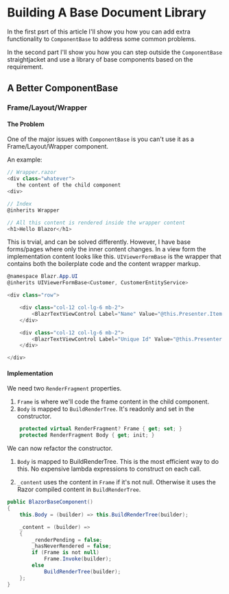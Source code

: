 ﻿# Building A Base Document Library

In the first psrt of this article I'll show you how you can add extra functionality to `ComponentBase` to address some common problems.

In the second part I'll show you how you can step outside the `ComponentBase` straightjacket and use a library of base components based on the requirement.

## A Better ComponentBase

### Frame/Layout/Wrapper

#### The Problem

One of the major issues with `ComponentBase` is you can't use it as a Frame/Layout/Wrapper component.

An example:

```csharp
// Wrapper.razor
<div class="whatever">
   the content of the child component
<div>
```

```csharp
// Index
@inherits Wrapper

// All this content is rendered inside the wrapper content
<h1>Hello Blazor</h1> 
```

This is trvial, and can be solved differently.  However, I have base forms/pages where only the inner content changes.  In a view form the implementation content looks like this.  `UIViewerFormBase` is the wrapper that contains both the boilerplate code and the content wrapper markup.

```csharp
﻿@namespace Blazr.App.UI
@inherits UIViewerFormBase<Customer, CustomerEntityService>

<div class="row">

    <div class="col-12 col-lg-6 mb-2">
        <BlazrTextViewControl Label="Name" Value="@this.Presenter.Item.CustomerName" />
    </div>

    <div class="col-12 col-lg-6 mb-2">
        <BlazrTextViewControl Label="Unique Id" Value="@this.Presenter.Item.Uid" />
    </div>

</div>
```

#### Implementation

We need two `RenderFragment` properties.

1. `Frame` is where we'll code the frame content in the child component.
2. `Body` is mapped to `BuildRenderTree`.  It's readonly and set in the constructor.


```csharp
    protected virtual RenderFragment? Frame { get; set; }
    protected RenderFragment Body { get; init; }
```

We can now refactor the constructor.

1. `Body` is mapped to BuildRenderTree.  This is the most efficient way to do this.  No expensive lambda expressions to construct on each call.

2. `_content` uses the content in `Frame` if it's not null.  Otherwise it uses the Razor compiled content in `BuildRenderTree`.

```csharp
public BlazorBaseComponent()
{
    this.Body = (builder) => this.BuildRenderTree(builder);

    _content = (builder) =>
    {
        _renderPending = false;
        _hasNeverRendered = false;
        if (Frame is not null)
            Frame.Invoke(builder);
        else
            BuildRenderTree(builder);
    };
}
```

